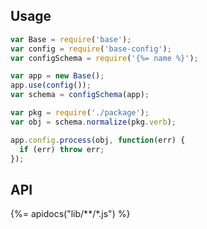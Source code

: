 ## Usage

```js
var Base = require('base');
var config = require('base-config');
var configSchema = require('{%= name %}');

var app = new Base();
app.use(config());
var schema = configSchema(app);

var pkg = require('./package');
var obj = schema.normalize(pkg.verb);

app.config.process(obj, function(err) {
  if (err) throw err;
});
```

## API
{%= apidocs("lib/**/*.js") %}
